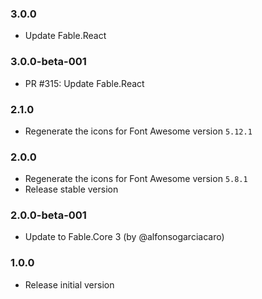 ### 3.0.0

* Update Fable.React

### 3.0.0-beta-001

* PR #315: Update Fable.React

### 2.1.0

* Regenerate the icons for Font Awesome version `5.12.1`

### 2.0.0

* Regenerate the icons for Font Awesome version `5.8.1`
* Release stable version

### 2.0.0-beta-001

* Update to Fable.Core 3 (by @alfonsogarciacaro)

### 1.0.0

* Release initial version
